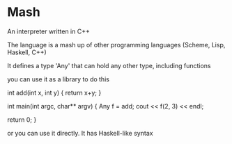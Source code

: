 # Mash
An interpreter written in C++

The language is a mash up of other programming languages (Scheme, Lisp, Haskell, C++)

It defines a type 'Any' that can hold any other type, including functions

you can use it as a library to do this

int add(int x, int y)
{
   return x+y;
}

int main(int argc, char** argv)
{
   Any f = add;
   cout << f(2, 3) << endl;

   return 0;
}

or you can use it directly. It has Haskell-like syntax

